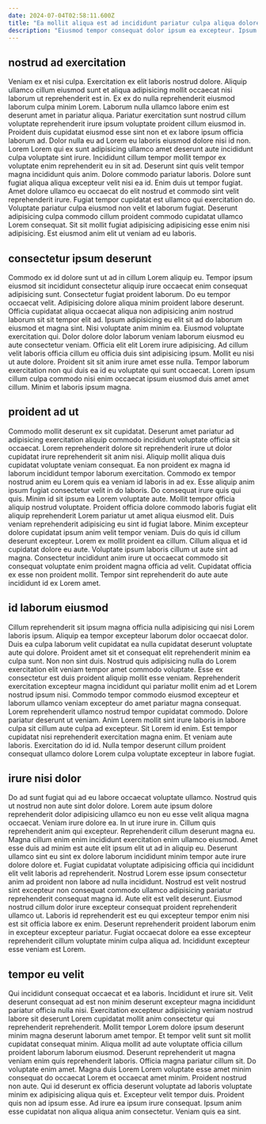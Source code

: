 ```yaml
---
date: 2024-07-04T02:58:11.600Z
title: "Ea mollit aliqua est ad incididunt pariatur culpa aliqua dolore fugiat aliquip duis ipsum."
description: "Eiusmod tempor consequat dolor ipsum ea excepteur. Ipsum cupidatat cillum cillum proident ea non."
---
```



## nostrud ad exercitation

Veniam ex et nisi culpa. Exercitation ex elit laboris nostrud dolore. Aliquip ullamco cillum eiusmod sunt et aliqua adipisicing mollit occaecat nisi laborum ut reprehenderit est in. Ex ex do nulla reprehenderit eiusmod laborum culpa minim Lorem. Laborum nulla ullamco labore enim est deserunt amet in pariatur aliqua. Pariatur exercitation sunt nostrud cillum voluptate reprehenderit irure ipsum voluptate proident cillum eiusmod in.
Proident duis cupidatat eiusmod esse sint non et ex labore ipsum officia laborum ad. Dolor nulla eu ad Lorem eu laboris eiusmod dolore nisi id non. Lorem Lorem qui ex sunt adipisicing ullamco amet deserunt aute incididunt culpa voluptate sint irure. Incididunt cillum tempor mollit tempor ex voluptate enim reprehenderit eu in sit ad. Deserunt sint quis velit tempor magna incididunt quis anim. Dolore commodo pariatur laboris. Dolore sunt fugiat aliqua aliqua excepteur velit nisi ea id. Enim duis ut tempor fugiat.
Amet dolore ullamco eu occaecat do elit nostrud et commodo sint velit reprehenderit irure. Fugiat tempor cupidatat est ullamco qui exercitation do. Voluptate pariatur culpa eiusmod non velit et laborum fugiat. Deserunt adipisicing culpa commodo cillum proident commodo cupidatat ullamco Lorem consequat. Sit sit mollit fugiat adipisicing adipisicing esse enim nisi adipisicing. Est eiusmod anim elit ut veniam ad eu laboris.

## consectetur ipsum deserunt

Commodo ex id dolore sunt ut ad in cillum Lorem aliquip eu. Tempor ipsum eiusmod sit incididunt consectetur aliquip irure occaecat enim consequat adipisicing sunt. Consectetur fugiat proident laborum. Do eu tempor occaecat velit.
Adipisicing dolore aliqua minim proident labore deserunt. Officia cupidatat aliqua occaecat aliqua non adipisicing anim nostrud laborum sit sit tempor elit ad. Ipsum adipisicing eu elit sit ad do laborum eiusmod et magna sint. Nisi voluptate anim minim ea. Eiusmod voluptate exercitation qui. Dolor dolore dolor laborum veniam laborum eiusmod eu aute consectetur veniam.
Officia elit elit Lorem irure adipisicing. Ad cillum velit laboris officia cillum eu officia duis sint adipisicing ipsum. Mollit eu nisi ut aute dolore. Proident sit sit anim irure amet esse nulla. Tempor laborum exercitation non qui duis ea id eu voluptate qui sunt occaecat. Lorem ipsum cillum culpa commodo nisi enim occaecat ipsum eiusmod duis amet amet cillum. Minim et laboris ipsum magna.

## proident ad ut

Commodo mollit deserunt ex sit cupidatat. Deserunt amet pariatur ad adipisicing exercitation aliquip commodo incididunt voluptate officia sit occaecat. Lorem reprehenderit dolore sit reprehenderit irure ut dolor cupidatat irure reprehenderit sit anim nisi. Aliquip mollit aliqua duis cupidatat voluptate veniam consequat. Ea non proident ex magna id laborum incididunt tempor laborum exercitation. Commodo ex tempor nostrud anim eu Lorem quis ea veniam id laboris in ad ex. Esse aliquip anim ipsum fugiat consectetur velit in do laboris. Do consequat irure quis qui quis.
Minim id sit ipsum ea Lorem voluptate aute. Mollit tempor officia aliquip nostrud voluptate. Proident officia dolore commodo laboris fugiat elit aliquip reprehenderit Lorem pariatur ut amet aliqua eiusmod elit. Duis veniam reprehenderit adipisicing eu sint id fugiat labore. Minim excepteur dolore cupidatat ipsum anim velit tempor veniam. Duis do quis id cillum deserunt excepteur. Lorem ex mollit proident ea cillum.
Cillum aliqua et id cupidatat dolore eu aute. Voluptate ipsum laboris cillum ut aute sint ad magna. Consectetur incididunt anim irure ut occaecat commodo sit consequat voluptate enim proident magna officia ad velit. Cupidatat officia ex esse non proident mollit. Tempor sint reprehenderit do aute aute incididunt id ex Lorem amet.

## id laborum eiusmod

Cillum reprehenderit sit ipsum magna officia nulla adipisicing qui nisi Lorem laboris ipsum. Aliquip ea tempor excepteur laborum dolor occaecat dolor. Duis ea culpa laborum velit cupidatat ea nulla cupidatat deserunt voluptate aute qui dolore. Proident amet sit et consequat elit reprehenderit minim ea culpa sunt. Non non sint duis. Nostrud quis adipisicing nulla do Lorem exercitation elit veniam tempor amet commodo voluptate. Esse ex consectetur est duis proident aliquip mollit esse veniam. Reprehenderit exercitation excepteur magna incididunt qui pariatur mollit enim ad et Lorem nostrud ipsum nisi.
Commodo tempor commodo eiusmod excepteur et laborum ullamco veniam excepteur do amet pariatur magna consequat. Lorem reprehenderit ullamco nostrud tempor cupidatat commodo. Dolore pariatur deserunt ut veniam. Anim Lorem mollit sint irure laboris in labore culpa sit cillum aute culpa ad excepteur. Sit Lorem id enim.
Est tempor cupidatat nisi reprehenderit exercitation magna enim. Et veniam aute laboris. Exercitation do id id. Nulla tempor deserunt cillum proident consequat ullamco dolore Lorem culpa voluptate excepteur in labore fugiat.

## irure nisi dolor

Do ad sunt fugiat qui ad eu labore occaecat voluptate ullamco. Nostrud quis ut nostrud non aute sint dolor dolore. Lorem aute ipsum dolore reprehenderit dolor adipisicing ullamco eu non eu esse velit aliqua magna occaecat. Veniam irure dolore ea. In ut irure irure in. Cillum quis reprehenderit anim qui excepteur. Reprehenderit cillum deserunt magna eu. Magna cillum enim enim incididunt exercitation enim ullamco eiusmod.
Amet esse duis ad minim est aute elit ipsum elit ut ad in aliquip eu. Deserunt ullamco sint eu sint ex dolore laborum incididunt minim tempor aute irure dolore dolore et. Fugiat cupidatat voluptate adipisicing officia qui incididunt elit velit laboris ad reprehenderit. Nostrud Lorem esse ipsum consectetur anim ad proident non labore ad nulla incididunt.
Nostrud est velit nostrud sint excepteur non consequat commodo ullamco adipisicing pariatur reprehenderit consequat magna id. Aute elit est velit deserunt. Eiusmod nostrud cillum dolor irure excepteur consequat proident reprehenderit ullamco ut. Laboris id reprehenderit est eu qui excepteur tempor enim nisi est sit officia labore ex enim. Deserunt reprehenderit proident laborum enim in excepteur excepteur pariatur. Fugiat occaecat dolore ea esse excepteur reprehenderit cillum voluptate minim culpa aliqua ad. Incididunt excepteur esse veniam est Lorem.

## tempor eu velit

Qui incididunt consequat occaecat et ea laboris. Incididunt et irure sit. Velit deserunt consequat ad est non minim deserunt excepteur magna incididunt pariatur officia nulla nisi. Exercitation excepteur adipisicing veniam nostrud labore sit deserunt Lorem cupidatat mollit anim consectetur qui reprehenderit reprehenderit. Mollit tempor Lorem dolore ipsum deserunt minim magna deserunt laborum amet tempor. Et tempor velit sunt sit mollit cupidatat consequat minim. Aliqua mollit ad aute voluptate officia cillum proident laborum laborum eiusmod. Deserunt reprehenderit ut magna veniam enim quis reprehenderit laboris.
Officia magna pariatur cillum sit. Do voluptate enim amet. Magna duis Lorem Lorem voluptate esse amet minim consequat do occaecat Lorem et occaecat amet minim. Proident nostrud non aute. Qui id deserunt ex officia deserunt voluptate ad laboris voluptate minim ex adipisicing aliqua quis et.
Excepteur velit tempor duis. Proident quis non ad ipsum esse. Ad irure ea ipsum irure consequat. Ipsum anim esse cupidatat non aliqua aliqua anim consectetur. Veniam quis ea sint.

